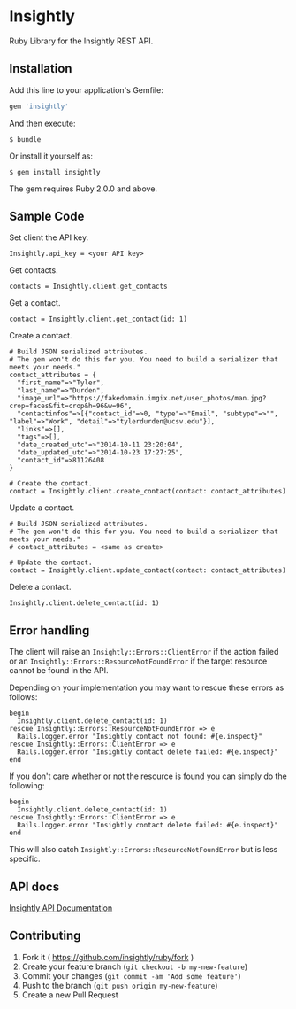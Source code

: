 # Insightly

Ruby Library for the Insightly REST API.

## Installation

Add this line to your application's Gemfile:

```ruby
gem 'insightly'
```

And then execute:

    $ bundle

Or install it yourself as:

    $ gem install insightly
    
The gem requires Ruby 2.0.0 and above.    

## Sample Code

Set client the API key.
```
Insightly.api_key = <your API key>
```

Get contacts.
```
contacts = Insightly.client.get_contacts
```

Get a contact.
```
contact = Insightly.client.get_contact(id: 1)
```

Create a contact.

```
# Build JSON serialized attributes.
# The gem won't do this for you. You need to build a serializer that meets your needs."
contact_attributes = {
  "first_name"=>"Tyler", 
  "last_name"=>"Durden", 
  "image_url"=>"https://fakedomain.imgix.net/user_photos/man.jpg?crop=faces&fit=crop&h=96&w=96", 
  "contactinfos"=>[{"contact_id"=>0, "type"=>"Email", "subtype"=>"", "label"=>"Work", "detail"=>"tylerdurden@ucsv.edu"}], 
  "links"=>[], 
  "tags"=>[], 
  "date_created_utc"=>"2014-10-11 23:20:04", 
  "date_updated_utc"=>"2014-10-23 17:27:25", 
  "contact_id"=>81126408
}

# Create the contact.
contact = Insightly.client.create_contact(contact: contact_attributes)
```

Update a contact.
```
# Build JSON serialized attributes.
# The gem won't do this for you. You need to build a serializer that meets your needs."
# contact_attributes = <same as create>

# Update the contact.
contact = Insightly.client.update_contact(contact: contact_attributes)
```

Delete a contact.
```
Insightly.client.delete_contact(id: 1)
```

## Error handling

The client will raise an ```Insightly::Errors::ClientError``` if the action failed or 
an ```Insightly::Errors::ResourceNotFoundError``` if the target resource cannot be found in the API.

Depending on your implementation you may want to rescue these errors as follows:

```
begin
  Insightly.client.delete_contact(id: 1)  
rescue Insightly::Errors::ResourceNotFoundError => e
  Rails.logger.error "Insightly contact not found: #{e.inspect}"
rescue Insightly::Errors::ClientError => e
  Rails.logger.error "Insightly contact delete failed: #{e.inspect}"
end
```    
If you don't care whether or not the resource is found you can simply do the following:

```
begin
  Insightly.client.delete_contact(id: 1)
rescue Insightly::Errors::ClientError => e
  Rails.logger.error "Insightly contact delete failed: #{e.inspect}"
end
```
This will also catch ```Insightly::Errors::ResourceNotFoundError``` but is less specific.

## API docs

[Insightly API Documentation](https://api.insight.ly/v2.1/Help)

## Contributing

1. Fork it ( https://github.com/insightly/ruby/fork )
2. Create your feature branch (`git checkout -b my-new-feature`)
3. Commit your changes (`git commit -am 'Add some feature'`)
4. Push to the branch (`git push origin my-new-feature`)
5. Create a new Pull Request
